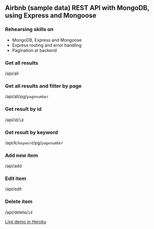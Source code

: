 ## Airbnb (sample data) REST API with MongoDB, using Express and Mongoose

### Rehearsing skills on

- MongoDB, Express and Mongoose
- Express routing and error handling
- Pagination at backend

### Get all results 

/api/all

### Get all results and filter by page

/api/all/pg/`pagenumber`  

### Get result by id 

/api/id/`id`  

### Get result by keyword

/api/k/`keyword`/pg/`pagenumber`  

### Add new item

/api/add  

### Edit item

/api/edit 

### Delete item

/api/delete/`id`



[Live demo in Heroku](https://airbnb-restapi.com/api)
